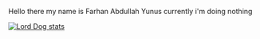 
Hello there my name is Farhan Abdullah Yunus currently i'm doing nothing

[![Lord Dog stats](https://github-readme-stats.vercel.app/api?username=LordDog52)](https://github.com/LordDog52/About-me)
